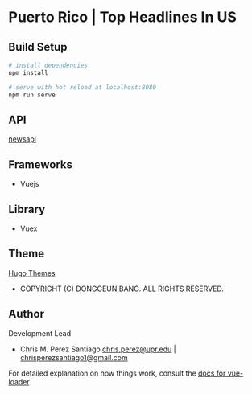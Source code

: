 # Puerto Rico | Top Headlines In US

## Build Setup

``` bash
# install dependencies
npm install

# serve with hot reload at localhost:8080
npm run serve
```

**API**
----------------
[newsapi](https://newsapi.org)


## Frameworks

- Vuejs

## Library

- Vuex

## Theme

[Hugo Themes](https://themes.gohugo.io/hugo-hello-programmer-theme/)
- COPYRIGHT (C) DONGGEUN,BANG. ALL RIGHTS RESERVED.

**Author**
-----------------
Development Lead

 - Chris M. Perez Santiago   chris.perez@upr.edu | chrisperezsantiago1@gmail.com

For detailed explanation on how things work, consult the [docs for vue-loader](http://vuejs.github.io/vue-loader).
